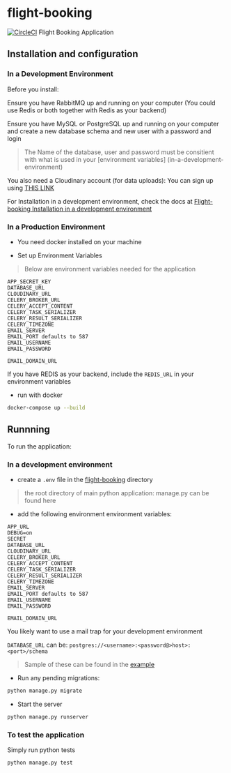 # flight-booking

[![CircleCI](https://circleci.com/gh/fidelisojeah/flight-booking.svg?style=svg)](https://circleci.com/gh/fidelisojeah/flight-booking)
Flight Booking Application

## Installation and configuration

### In a Development Environment

Before you install:

Ensure you have RabbitMQ up and running on your computer (You could use Redis or both together with Redis as your backend)

Ensure you have MySQL or PostgreSQL up and running on your computer and create a new database schema and new user with a password and login

> The Name of the database, user and password must be consitient with what is used in your [environment variables]  (in-a-development-environment)

You also need a Cloudinary account (for data uploads): You can sign up using [THIS LINK](<https://cloudinary.com/invites/lpov9zyyucivvxsnalc5/e0e7v3bfqbzsn0jhxkjy>)

For Installation in a development environment, check the docs at [Flight-booking Installation in a development environment](flight-booking)

### In a Production Environment

- You need docker installed on your machine

- Set up Environment Variables

> Below are environment variables needed for the application

```env
APP_SECRET_KEY
DATABASE_URL
CLOUDINARY_URL
CELERY_BROKER_URL
CELERY_ACCEPT_CONTENT
CELERY_TASK_SERIALIZER
CELERY_RESULT_SERIALIZER
CELERY_TIMEZONE
EMAIL_SERVER
EMAIL_PORT defaults to 587
EMAIL_USERNAME
EMAIL_PASSWORD

EMAIL_DOMAIN_URL
```

If you have REDIS as your backend, include the `REDIS_URL` in your environment variables

- run with docker

```bash
docker-compose up --build
```

## Runnning

To run the application:

### In a development environment

- create a `.env` file in the [flight-booking](flight-booking) directory
> the root directory of main python application: manage.py can be found here

- add the following environment environment variables:

```env
APP_URL
DEBUG=on
SECRET
DATABASE_URL
CLOUDINARY_URL
CELERY_BROKER_URL
CELERY_ACCEPT_CONTENT
CELERY_TASK_SERIALIZER
CELERY_RESULT_SERIALIZER
CELERY_TIMEZONE
EMAIL_SERVER
EMAIL_PORT defaults to 587
EMAIL_USERNAME
EMAIL_PASSWORD

EMAIL_DOMAIN_URL
```

You likely want to use a mail trap for your development environment

`DATABASE_URL` can be: `postgres://<username>:<password@>host>:<port>/schema`

> Sample of these can be found in the [example](flight-booking/.env.sample)

- Run any pending migrations:

```bash
python manage.py migrate
```

- Start the server

```bash
python manage.py runserver
```


### To test the application

Simply run python tests

```bash
python manage.py test
```
